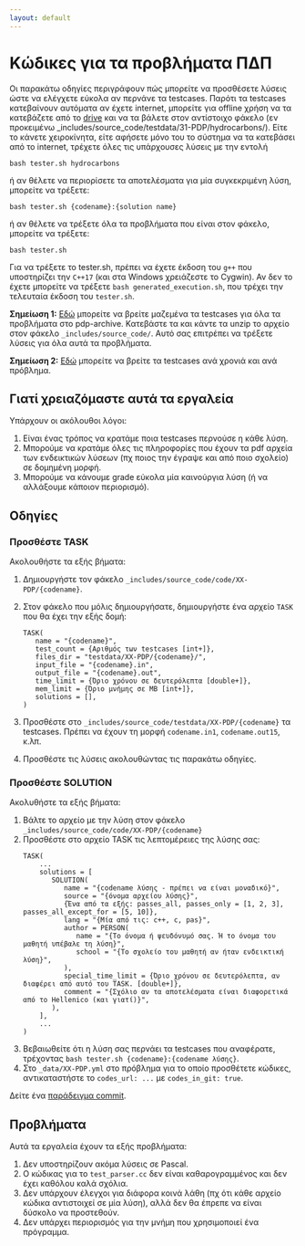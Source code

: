 ```yaml
---
layout: default
---
```


# Κώδικες για τα προβλήματα ΠΔΠ

Οι παρακάτω οδηγίες περιγράφουν πώς μπορείτε να προσθέσετε λύσεις ώστε να ελέγχετε εύκολα αν περνάνε τα testcases. Παρότι τα testcases κατεβαίνουν αυτόματα αν έχετε internet, μπορείτε για offline χρήση να τα κατεβάζετε από το [drive](https://drive.google.com/drive/folders/1AeuB3AUFewMZdQ7pASYRgA2ewT1LJJOQ) και να τα βάλετε στον αντίστοιχο φάκελο (εν προκειμένω _includes/source_code/testdata/31-PDP/hydrocarbons/). Είτε το κάνετε χειροκίνητα, είτε αφήσετε μόνο του το σύστημα να τα κατεβάσει από το internet, τρέχετε όλες τις υπάρχουσες λύσεις με την εντολή

```
bash tester.sh hydrocarbons
```

ή αν θέλετε να περιορίσετε τα αποτελέσματα για μία συγκεκριμένη λύση, μπορείτε να τρέξετε:

```
bash tester.sh {codename}:{solution name}
```

ή αν θέλετε να τρέξετε όλα τα προβλήματα που είναι στον φάκελο, μπορείτε να τρέξετε:

```
bash tester.sh
```

Για να τρέξετε το tester.sh, πρέπει να έχετε έκδοση του `g++` που υποστηρίζει την `C++17` (και στα Windows χρειάζεστε το Cygwin). Αν δεν το έχετε μπορείτε να τρέξετε `bash generated_execution.sh`, που τρέχει την τελευταία έκδοση του `tester.sh`. 

**Σημείωση 1:** [Εδώ](https://drive.google.com/open?id=1hpgtr1woRjVl0BObUCcioey3MnyQts5j) μπορείτε να βρείτε μαζεμένα τα testcases για όλα τα προβλήματα στο pdp-archive. Κατεβάστε τα και κάντε τα unzip το αρχείο στον φάκελο `_includes/source_code/`. Αυτό σας επιτρέπει να τρέξετε λύσεις για όλα αυτά τα προβλήματα.

**Σημείωση 2:** [Εδώ](https://drive.google.com/drive/folders/1veWwRRCpvu6jrDo4bulsCcvEw5Csr_t1) μπορείτε να βρείτε τα testcases ανά χρονιά και ανά πρόβλημα.

## Γιατί χρειαζόμαστε αυτά τα εργαλεία

Υπάρχουν οι ακόλουθοι λόγοι:

  1. Είναι ένας τρόπος να κρατάμε ποια testcases περνούσε η κάθε λύση.
  2. Μπορούμε να κρατάμε όλες τις πληροφορίες που έχουν τα pdf αρχεία των ενδεικτικών λύσεων (πχ ποιος την έγραψε και από ποιο σχολείο) σε δομημένη μορφή.
  3. Μπορούμε να κάνουμε grade εύκολα μία καινούργια λύση (ή να αλλάξουμε κάποιον περιορισμό).

## Οδηγίες

### Προσθέστε TASK

Ακολουθήστε τα εξής βήματα:
  1. Δημιουργήστε τον φάκελο `_includes/source_code/code/XX-PDP/{codename}`.
  2. Στον φάκελο που μόλις δημιουργήσατε, δημιουργήστε ένα αρχείο `TASK` που θα έχει την εξής δομή:
     
     ```
     TASK(
        name = "{codename}",
        test_count = {Αριθμός των testcases [int+]},
        files_dir = "testdata/XX-PDP/{codename}/",
        input_file = "{codename}.in",
        output_file = "{codename}.out",
        time_limit = {Όριο χρόνου σε δευτερόλεπτα [double+]},
        mem_limit = {Όριο μνήμης σε MB [int+]},
        solutions = [],
     )
     ```
  3. Προσθέστε στο `_includes/source_code/testdata/XX-PDP/{codename}` τα testcases. Πρέπει να έχουν τη μορφή `codename.in1`, `codename.out15`, κ.λπ.
  4. Προσθέστε τις λύσεις ακολουθώντας τις παρακάτω οδηγίες.  

### Προσθέστε SOLUTION

Ακολυθήστε τα εξής βήματα:
  1. Βάλτε το αρχείο με την λύση στον φάκελο `_includes/source_code/code/XX-PDP/{codename}`
  2. Προσθέστε στο αρχείο TASK τις λεπτομέρειες της λύσης σας:
     ```
     TASK(
         ...
         solutions = [
            SOLUTION(
               name = "{codename λύσης - πρέπει να είναι μοναδικό}",
               source = "{όνομα αρχείου λύσης}",
               {Ένα από τα εξής: passes_all, passes_only = [1, 2, 3], passes_all_except_for = [5, 10]}, 
               lang = "{Μία από τις: c++, c, pas}",
               author = PERSON(
                  name = "{Το όνομα ή ψευδόνυμό σας. Ή το όνομα του μαθητή υπέβαλε τη λύση}", 
                  school = "{To σχολείο του μαθητή αν ήταν ενδεικτική λύση}",
               ),
               special_time_limit = {Όριο χρόνου σε δευτερόλεπτα, αν διαφέρει από αυτό του TASK. [double+]},
               comment = "{Σχόλιο αν τα αποτελέσματα είναι διαφορετικά από το Hellenico (και γιατί)}",
            ),
         ],
         ...
     )
     ```
   3. Βεβαιωθείτε ότι η λύση σας περνάει τα testcases που αναφέρατε, τρέχοντας `bash tester.sh {codename}:{codename λύσης}`.
   4. Στο `_data/XX-PDP.yml` στο πρόβλημα για το οποίο προσθέτετε κώδικες, αντικαταστήστε το `codes_url: ...` με `codes_in_git: true`.

Δείτε ένα [παράδειγμα commit](https://github.com/pdp-archive/pdp-archive.github.io/commit/787cb9f874abab4b3ba9db1743d41cb5b5a93f53).

## Προβλήματα

Αυτά τα εργαλεία έχουν τα εξής προβλήματα:

  1. Δεν υποστηρίζουν ακόμα λύσεις σε Pascal.
  2. Ο κώδικας για το `test_parser.cc` δεν είναι καθαρογραμμένος και δεν έχει καθόλου καλά σχόλια.
  3. Δεν υπάρχουν έλεγχοι για διάφορα κοινά λάθη (πχ ότι κάθε αρχείο κώδικα αντιστοιχεί σε μία λύση), αλλά δεν θα έπρεπε να είναι δύσκολο να προστεθούν.
  4. Δεν υπάρχει περιορισμός για την μνήμη που χρησιμοποιεί ένα πρόγραμμα. 
